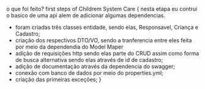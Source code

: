 o que foi feito?
first steps of Childrem System Care {
  nesta etapa eu contrui o basico de uma api alem de adicionar algumas dependencias.
  - foram criadas três classes entidade, sendo elas, Responsavel, Criança e Cadastro;
  - criação dos respectivos DTO/VO, sendo a tranferencia entre eles feita por meio da dependendia do Model Maper
  - adição de requisições http sendo elas parte do CRUD assim como forma de busca alternativa sendo elas através de id de cadastro;
  - adição de documentação através da dependencia do swagger;
  - conexão com banco de dados por meio do properties.yml;
  - criação das primeiras exceções;
}
